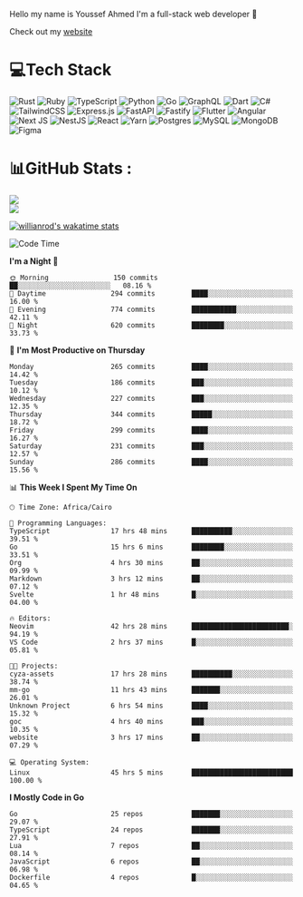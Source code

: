 Hello my name is Youssef Ahmed I'm a full-stack web developer 👋

Check out my [website](https://youssefahmed.vercel.app)
 
# 💻Tech Stack

![Rust](https://img.shields.io/badge/rust-%23000000.svg?style=for-the-badge&logo=rust&logoColor=white) ![Ruby](https://img.shields.io/badge/ruby-%23CC342D.svg?style=for-the-badge&logo=ruby&logoColor=white) ![TypeScript](https://img.shields.io/badge/typescript-%23007ACC.svg?style=for-the-badge&logo=typescript&logoColor=white) ![Python](https://img.shields.io/badge/python-3670A0?style=for-the-badge&logo=python&logoColor=ffdd54) ![Go](https://img.shields.io/badge/go-%2300ADD8.svg?style=for-the-badge&logo=go&logoColor=white) ![GraphQL](https://img.shields.io/badge/-GraphQL-E10098?style=for-the-badge&logo=graphql&logoColor=white) ![Dart](https://img.shields.io/badge/dart-%230175C2.svg?style=for-the-badge&logo=dart&logoColor=white) ![C#](https://img.shields.io/badge/c%23-%23239120.svg?style=for-the-badge&logo=c-sharp&logoColor=white) ![TailwindCSS](https://img.shields.io/badge/tailwindcss-%2338B2AC.svg?style=for-the-badge&logo=tailwind-css&logoColor=white) ![Express.js](https://img.shields.io/badge/express.js-%23404d59.svg?style=for-the-badge&logo=express&logoColor=%2361DAFB) ![FastAPI](https://img.shields.io/badge/FastAPI-005571?style=for-the-badge&logo=fastapi) ![Fastify](https://img.shields.io/badge/fastify-%23000000.svg?style=for-the-badge&logo=fastify&logoColor=white) ![Flutter](https://img.shields.io/badge/Flutter-%2302569B.svg?style=for-the-badge&logo=Flutter&logoColor=white) ![Angular](https://img.shields.io/badge/angular-%23DD0031.svg?style=for-the-badge&logo=angular&logoColor=white) ![Next JS](https://img.shields.io/badge/Next-black?style=for-the-badge&logo=next.js&logoColor=white) ![NestJS](https://img.shields.io/badge/nestjs-%23E0234E.svg?style=for-the-badge&logo=nestjs&logoColor=white) ![React](https://img.shields.io/badge/react-%2320232a.svg?style=for-the-badge&logo=react&logoColor=%2361DAFB) ![Yarn](https://img.shields.io/badge/yarn-%232C8EBB.svg?style=for-the-badge&logo=yarn&logoColor=white) ![Postgres](https://img.shields.io/badge/postgres-%23316192.svg?style=for-the-badge&logo=postgresql&logoColor=white) ![MySQL](https://img.shields.io/badge/mysql-%2300f.svg?style=for-the-badge&logo=mysql&logoColor=white) ![MongoDB](https://img.shields.io/badge/MongoDB-%234ea94b.svg?style=for-the-badge&logo=mongodb&logoColor=white)     ![Figma](https://img.shields.io/badge/figma-%23F24E1E.svg?style=for-the-badge&logo=figma&logoColor=white)

# 📊GitHub Stats :

![](https://github-readme-stats.vercel.app/api?username=joetifa2003&theme=tokyonight&hide_border=false&include_all_commits=false&count_private=false)<br/>
![](https://github-readme-streak-stats.herokuapp.com/?user=joetifa2003&theme=tokyonight&hide_border=false)<br/>

[![willianrod's wakatime stats](https://github-readme-stats.vercel.app/api/wakatime?username=joetifa2003&layout=compact)](https://github.com/anuraghazra/github-readme-stats)
<!--START_SECTION:waka-->
![Code Time](http://img.shields.io/badge/Code%20Time-3%2C204%20hrs%2033%20mins-blue)

**I'm a Night 🦉** 

```text
🌞 Morning                150 commits         ██░░░░░░░░░░░░░░░░░░░░░░░   08.16 % 
🌆 Daytime                294 commits         ████░░░░░░░░░░░░░░░░░░░░░   16.00 % 
🌃 Evening                774 commits         ███████████░░░░░░░░░░░░░░   42.11 % 
🌙 Night                  620 commits         ████████░░░░░░░░░░░░░░░░░   33.73 % 
```
📅 **I'm Most Productive on Thursday** 

```text
Monday                   265 commits         ████░░░░░░░░░░░░░░░░░░░░░   14.42 % 
Tuesday                  186 commits         ███░░░░░░░░░░░░░░░░░░░░░░   10.12 % 
Wednesday                227 commits         ███░░░░░░░░░░░░░░░░░░░░░░   12.35 % 
Thursday                 344 commits         █████░░░░░░░░░░░░░░░░░░░░   18.72 % 
Friday                   299 commits         ████░░░░░░░░░░░░░░░░░░░░░   16.27 % 
Saturday                 231 commits         ███░░░░░░░░░░░░░░░░░░░░░░   12.57 % 
Sunday                   286 commits         ████░░░░░░░░░░░░░░░░░░░░░   15.56 % 
```


📊 **This Week I Spent My Time On** 

```text
🕑︎ Time Zone: Africa/Cairo

💬 Programming Languages: 
TypeScript               17 hrs 48 mins      ██████████░░░░░░░░░░░░░░░   39.51 % 
Go                       15 hrs 6 mins       ████████░░░░░░░░░░░░░░░░░   33.51 % 
Org                      4 hrs 30 mins       ██░░░░░░░░░░░░░░░░░░░░░░░   09.99 % 
Markdown                 3 hrs 12 mins       ██░░░░░░░░░░░░░░░░░░░░░░░   07.12 % 
Svelte                   1 hr 48 mins        █░░░░░░░░░░░░░░░░░░░░░░░░   04.00 % 

🔥 Editors: 
Neovim                   42 hrs 28 mins      ████████████████████████░   94.19 % 
VS Code                  2 hrs 37 mins       █░░░░░░░░░░░░░░░░░░░░░░░░   05.81 % 

🐱‍💻 Projects: 
cyza-assets              17 hrs 28 mins      ██████████░░░░░░░░░░░░░░░   38.74 % 
mm-go                    11 hrs 43 mins      ███████░░░░░░░░░░░░░░░░░░   26.01 % 
Unknown Project          6 hrs 54 mins       ████░░░░░░░░░░░░░░░░░░░░░   15.32 % 
goc                      4 hrs 40 mins       ███░░░░░░░░░░░░░░░░░░░░░░   10.35 % 
website                  3 hrs 17 mins       ██░░░░░░░░░░░░░░░░░░░░░░░   07.29 % 

💻 Operating System: 
Linux                    45 hrs 5 mins       █████████████████████████   100.00 % 
```

**I Mostly Code in Go** 

```text
Go                       25 repos            ███████░░░░░░░░░░░░░░░░░░   29.07 % 
TypeScript               24 repos            ███████░░░░░░░░░░░░░░░░░░   27.91 % 
Lua                      7 repos             ██░░░░░░░░░░░░░░░░░░░░░░░   08.14 % 
JavaScript               6 repos             ██░░░░░░░░░░░░░░░░░░░░░░░   06.98 % 
Dockerfile               4 repos             █░░░░░░░░░░░░░░░░░░░░░░░░   04.65 % 
```




<!--END_SECTION:waka-->
